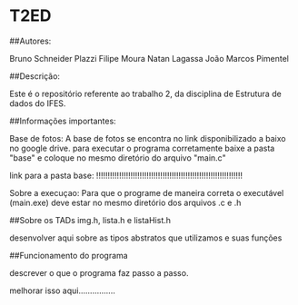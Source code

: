 # T2ED

##Autores:

Bruno Schneider Plazzi
Filipe Moura
Natan Lagassa
João Marcos Pimentel

##Descrição:

Este é o repositório referente ao trabalho 2, da disciplina de Estrutura de dados do IFES.

##Informações importantes:

Base de fotos: A base de fotos se encontra no link disponibilizado a baixo no google drive. para executar o programa corretamente
baixe a pasta "base" e coloque no mesmo diretório do arquivo "main.c"

link para a pasta base: !!!!!!!!!!!!!!!!!!!!!!!!!!!!!!!!!!!!!!!!!!!!!!!!!!!!!!!!!!!!!!!!

Sobre a execuçao: Para que o programe de maneira correta o executável (main.exe) deve estar no mesmo diretório dos arquivos .c e .h


##Sobre os TADs img.h, lista.h e listaHist.h

desenvolver aqui sobre as tipos abstratos que utilizamos e suas funções

##Funcionamento do programa

descrever o que o programa faz passo a passo.




melhorar isso aqui................